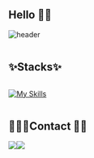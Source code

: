## Hello 👋💛

<!--헤더-->
![header](https://capsule-render.vercel.app/api?type=transparent&color=000000&height=150&section=header&text=Здравствуйте!&fontColor=8bb9e3&fontSize=70&animation=fadeIn&fontAlignY=55)

<!--Database-->
<div style="display:flex; flex-direction:column; align-items:flex-start;">
    
<!--스택-->
## ✨Stacks✨

[![My Skills](https://skills.thijs.gg/icons?i=c,java,html,css,js,r)](https://skills.thijs.gg)

        
    
<!--연락처-->
## 🌈💖📞Contact 💖🌈
<div style="display:flex; flex-direction:row;">
    <a href="mailto:wonw125@naver.com">
        <img src="https://img.shields.io/badge/Gmail-8bb9e3?style=for-the-badge&logo=Gmail&logoColor=blue"> 
    </a>
    <a href="https://www.instagram.com/zl.won">
        <img src="https://img.shields.io/badge/Instagram-8bb9e3?style=for-the-badge&logo=Instagram&logoColor=blue"> 
    </a>
    
</div><br>


<hr/>

<hr/>


<!--
**z1-won/z1-won** is a ✨ _special_ ✨ repository because its `README.md` (this file) appears on your GitHub profile.

Here are some ideas to get you started:

- 🔭 I’m currently working on ...
- 🌱 I’m currently learning ...
- 👯 I’m looking to collaborate on ...
- 🤔 I’m looking for help with ...
- 💬 Ask me about ...
- 📫 How to reach me: ...
- 😄 Pronouns: ...
- ⚡ Fun fact: ...
-->


